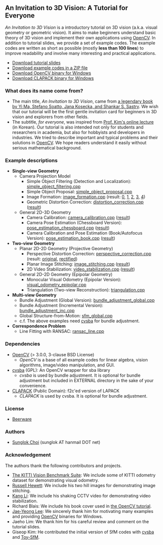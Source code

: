 ## An Invitation to 3D Vision: A Tutorial for Everyone
_An Invitation to 3D Vision_ is a introductory tutorial on 3D vision (a.k.a. visual geometry or geometric vision).
It aims to make beginners understand basic theory of 3D vision and implement their own applications using [OpenCV][].
In addition to tutorial slides, we provide a set of example codes. The example codes are written as short as possible (mostly __less than 100 lines__) to improve readability and involve many interesting and practical applications.

* [Download tutorial slides](https://github.com/sunglok/3dv_tutorial/releases/download/misc/3dv_slides.pdf)
* [Download example codes in a ZIP file](https://github.com/sunglok/3dv_tutorial/archive/master.zip)
* [Download OpenCV binary for Windows](https://github.com/sunglok/3dv_tutorial/releases/download/misc/OpenCV_v3.2.0_32bit.zip)
* [Download CLAPACK binary for Windows](https://github.com/sunglok/3dv_tutorial/releases/download/misc/CLAPACK_v3.2.1_32bit.zip)

### What does its name come from?
* The main title, _An Invitation to 3D Vision_, came from [a legendary book by Yi Ma, Stefano Soatto, Jana Kosecka, and Shankar S. Sastry](http://vision.ucla.edu/MASKS/). We wish that our tutorial will be the first gentle invitation card for beginners in 3D vision and explorers from other fields.
* The subtitle, _for everyone_, was inspired from [Prof. Kim's online lecture](https://hunkim.github.io/ml/) (in Korean). Our tutorial is also intended not only for students and researchers in academia, but also for hobbyists and developers in industries. We tried to describe important and typical problems and their solutions in [OpenCV][]. We hope readers understand it easily without serious mathematical background.

### Example descriptions
* __Single-view Geometry__
  * Camera Projection Model
    * Simple Object Filtering (Detection and Localization): [simple_object_filtering.cpp][]
    * Simple Object Proposal: [simple_object_proposal.cpp][]
    * Image Formation: [image_formation.cpp][] (result: [0](https://drive.google.com/file/d/0B_iOV9kV0whLY2luc05jZGlkZ2s/view?usp=sharing), [1](https://drive.google.com/file/d/0B_iOV9kV0whLS3M4S09ZZHpjTkU/view?usp=sharing), [2](https://drive.google.com/file/d/0B_iOV9kV0whLV2dLZHd0MmVkd28/view?usp=sharing), [3](https://drive.google.com/file/d/0B_iOV9kV0whLS1ZBR25WekpMYjA/view?usp=sharing), [4](https://drive.google.com/file/d/0B_iOV9kV0whLYVB0dm9Fc0dvRzQ/view?usp=sharing))
    * Geometric Distortion Correction: [distortion_correction.cpp][] ([result](https://www.youtube.com/watch?v=HKetupWh4V8))
  * General 2D-3D Geometry
    * Camera Calibration: [camera_calibration.cpp][] ([result](https://drive.google.com/file/d/0B_iOV9kV0whLZ0pDbWdXNWRrZ00/view?usp=sharing))
    * Camera Pose Estimation (Chessboard Version): [pose_estimation_chessboard.cpp][] ([result](https://www.youtube.com/watch?v=4nA1OQGL-ig))
    * Camera Calibration and Pose Estimation (Book/Autofocus Version): [pose_estimation_book.cpp][] ([result](https://www.youtube.com/watch?v=GYp4h0yyB3Y))
* __Two-view Geometry__
  * Planar 2D-2D Geometry (Projective Geometry)
    * Perspective Distortion Correction: [perspective_correction.cpp][] (result: [original](https://drive.google.com/file/d/0B_iOV9kV0whLVlFpeFBzYWVadlk/view?usp=sharing), [rectified](https://drive.google.com/file/d/0B_iOV9kV0whLMi1UTjN5QXhnWFk/view?usp=sharing))
    * Planar Image Stitching: [image_stitching.cpp][] ([result](https://drive.google.com/file/d/0B_iOV9kV0whLOEQzVmhGUGVEaW8/view?usp=sharing))
    * 2D Video Stabilization: [video_stabilization.cpp][] ([result](https://www.youtube.com/watch?v=be_dzYicEzI))
  * General 2D-2D Geometry (Epipolar Geometry)
    * Monocular Visual Odometry (Epipolar Version): [visual_odometry_epipolar.cpp][]
    * Triangulation (Two-view Reconstruction): [triangulation.cpp][]
* __Multi-view Geometry__
  * Bundle Adjustment (Global Version): [bundle_adjustment_global.cpp][]
  * Bundle Adjustment (Incremental Version): [bundle_adjustment_inc.cpp][]
  * Global Structure-from-Motion: [sfm_global.cpp][]
  * c.f. The above examples need [cvsba][] for bundle adjustment.
* __Correspondence Problem__
  * Line Fitting with RANSAC: [ransac_line.cpp][]

### Dependencies
* [OpenCV][] (> 3.0.0, 3-clause BSD License)
  * _OpenCV_ is a base of all example codes for linear algebra, vision algorithms, image/video manipulation, and GUI.
* [cvsba][] (GPL): An OpenCV wrapper for sba library
  * _cvsba_ is used by bundle adjustment. It is optional for bundle adjustment but included in EXTERNAL directory in the sake of your convenience.
* [CLAPACK][] (Public Domain): f2c'ed version of LAPACK
  * _CLAPACK_ is used by cvsba. It is optional for bundle adjustment.

### License
* [Beerware](http://en.wikipedia.org/wiki/Beerware)

### Authors
* [Sunglok Choi](http://sites.google.com/site/sunglok/) (sunglok AT hanmail DOT net)

### Acknowledgement
The authors thank the following contributors and projects.

* [The KITTI Vision Benchmark Suite](http://www.cvlibs.net/datasets/kitti/): We include some of KITTI odometry dataset for demonstrating visual odometry.
* [Russell Hewett](https://courses.engr.illinois.edu/cs498dh3/fa2013/projects/stitching/ComputationalPhotograph_ProjectStitching.html): We include his two hill images for demonstrating image stitching.
* [Kang Li](http://www.cs.cmu.edu/~kangli/code/Image_Stabilizer.html): We include his shaking CCTV video for demonstrating video stabilization.
* Richard Blais: We include his book cover used in [the OpenCV tutorial](http://docs.opencv.org/3.1.0/dc/d16/tutorial_akaze_tracking.html).
* [Jae-Yeong Lee](https://sites.google.com/site/roricljy/): We sincerely thank him for motivating many examples and providing [OpenCV][] binaries for Windows.
* Jaeho Lim: We thank him for his careful review and comment on the tutorial slides.
* Giseop Kim: He contributed the initial version of SfM codes with [cvsba][] and [Toy-SfM](https://github.com/royshil/SfM-Toy-Library).

[OpenCV]: http://opencv.org/
[cvsba]: https://www.uco.es/investiga/grupos/ava/node/39
[CLAPACK]: http://www.netlib.org/clapack/

[simple_object_filtering.cpp]: https://github.com/sunglok/3dv_tutorial/blob/master/src/simple_object_filtering.cpp
[simple_object_proposal.cpp]: https://github.com/sunglok/3dv_tutorial/blob/master/src/simple_object_proposal.cpp
[image_formation.cpp]: https://github.com/sunglok/3dv_tutorial/blob/master/src/image_formation.cpp
[distortion_correction.cpp]: https://github.com/sunglok/3dv_tutorial/blob/master/src/distortion_correction.cpp
[camera_calibration.cpp]: https://github.com/sunglok/3dv_tutorial/blob/master/src/camera_calibration.cpp
[pose_estimation_chessboard.cpp]: https://github.com/sunglok/3dv_tutorial/blob/master/src/pose_estimation_chessboard.cpp
[pose_estimation_book.cpp]: https://github.com/sunglok/3dv_tutorial/blob/master/src/pose_estimation_book.cpp
[perspective_correction.cpp]: https://github.com/sunglok/3dv_tutorial/blob/master/src/perspective_correction.cpp
[image_stitching.cpp]: https://github.com/sunglok/3dv_tutorial/blob/master/src/image_stitching.cpp
[video_stabilization.cpp]: https://github.com/sunglok/3dv_tutorial/blob/master/src/video_stabilization.cpp
[visual_odometry_epipolar.cpp]: https://github.com/sunglok/3dv_tutorial/blob/master/src/visual_odometry_epipolar.cpp
[triangulation.cpp]: https://github.com/sunglok/3dv_tutorial/blob/master/src/triangulation.cpp
[bundle_adjustment_global.cpp]: https://github.com/sunglok/3dv_tutorial/blob/master/src/bundle_adjustment_global.cpp
[bundle_adjustment_inc.cpp]: https://github.com/sunglok/3dv_tutorial/blob/master/src/bundle_adjustment_inc.cpp
[sfm_global.cpp]: https://github.com/sunglok/3dv_tutorial/blob/master/src/sfm_global.cpp
[ransac_line.cpp]: https://github.com/sunglok/3dv_tutorial/blob/master/src/ransac_line.cpp
